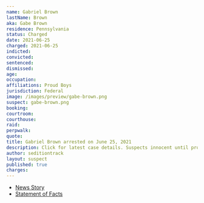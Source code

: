 ```yaml
---
name: Gabriel Brown
lastName: Brown
aka: Gabe Brown
residence: Pennsylvania
status: Charged
date: 2021-06-25
charged: 2021-06-25
indicted:
convicted:
sentenced:
dismissed:
age:
occupation:
affiliations: Proud Boys
jurisdiction: Federal
image: /images/preview/gabe-brown.png
suspect: gabe-brown.png
booking:
courtroom:
courthouse:
raid:
perpwalk:
quote:
title: Gabriel Brown arrested on June 25, 2021
description: Click for latest case details. Suspects innocent until proven guilty.
author: seditiontrack
layout: suspect
published: true
charges:
---
```

- [News Story](https://www.wusa9.com/article/news/national/capitol-riots/youtuber-zvonimir-jurlina-charged-in-capitol-riot-says-donald-trump-should-pay-his-legal-fees-this-all-happened-because-of-you-gabriel-brown/65-f3712eae-0bba-4274-96d0-c3672437a7eb)
- [Statement of Facts](https://www.justice.gov/usao-dc/case-multi-defendant/file/1407951/download)
